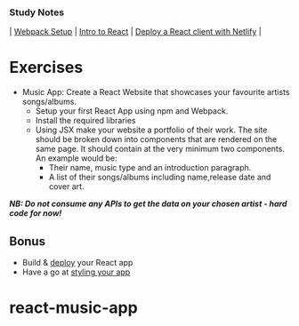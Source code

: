 ### Study Notes

| [Webpack Setup](https://github.com/getfutureproof/fp_guides_wiki/wiki/Intro-to-Module-Bundlers-and-Webpack) | [Intro to React](https://github.com/getfutureproof/fp_guides_wiki/wiki/Intro-to-React) | [Deploy a React client with Netlify](https://github.com/getfutureproof/fp_guides_wiki/wiki/React-Deploy-with-Netlify) |

# Exercises

- Music App: Create a React Website that showcases your favourite artists songs/albums.
  - Setup your first React App using npm and Webpack.
  - Install the required libraries
  - Using JSX make your website a portfolio of their work. The site should be broken down into components that are rendered on the same page. It should contain at the very minimum two components. An example would be:
    - Their name, music type and an introduction paragraph.
    - A list of their songs/albums including name,release date and cover art.
  
**_NB: Do not consume any APIs to get the data on your chosen artist - hard code for now!_**

## Bonus
- Build & [deploy](https://github.com/getfutureproof/fp_guides_wiki/wiki/React-Deploy-with-Netlify) your React app
- Have a go at [styling your app](https://reactjs.org/docs/faq-styling.html)
# react-music-app
